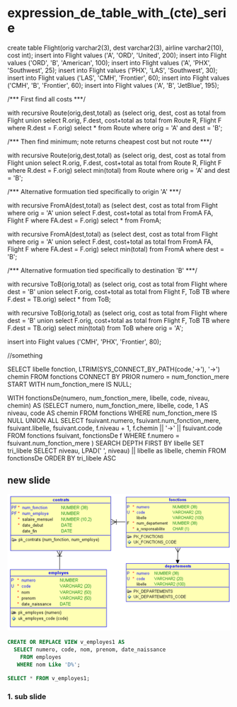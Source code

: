 # expression_de_table_with_(cte)_serie

create table Flight(orig varchar2(3), dest varchar2(3), airline varchar2(10), cost int);
insert into Flight values ('A', 'ORD', 'United', 200);
insert into Flight values ('ORD', 'B', 'American', 100);
insert into Flight values ('A', 'PHX', 'Southwest', 25);
insert into Flight values ('PHX', 'LAS', 'Southwest', 30);
insert into Flight values ('LAS', 'CMH', 'Frontier', 60);
insert into Flight values ('CMH', 'B', 'Frontier', 60);
insert into Flight values ('A', 'B', 'JetBlue', 195);

/*** First find all costs ***/

with recursive
  Route(orig,dest,total) as
    (select orig, dest, cost as total from Flight
     union
     select R.orig, F.dest, cost+total as total
     from Route R, Flight F
     where R.dest = F.orig)
select * from Route
where orig = 'A' and dest = 'B';

/*** Then find minimum; note returns cheapest cost but not route ***/

with recursive
  Route(orig,dest,total) as
    (select orig, dest, cost as total from Flight
     union
     select R.orig, F.dest, cost+total as total
     from Route R, Flight F
     where R.dest = F.orig)
select min(total) from Route
where orig = 'A' and dest = 'B';

/*** Alternative formuation tied specifically to origin 'A' ***/

with recursive
  FromA(dest,total) as
    (select dest, cost as total from Flight where orig = 'A'
     union
     select F.dest, cost+total as total
     from FromA FA, Flight F
     where FA.dest = F.orig)
select * from FromA;

with recursive
  FromA(dest,total) as
    (select dest, cost as total from Flight where orig = 'A'
     union
     select F.dest, cost+total as total
     from FromA FA, Flight F
     where FA.dest = F.orig)
select min(total) from FromA where dest = 'B';

/*** Alternative formuation tied specifically to destination 'B' ***/

with recursive
  ToB(orig,total) as
    (select orig, cost as total from Flight where dest = 'B'
     union
     select F.orig, cost+total as total
     from Flight F, ToB TB
     where F.dest = TB.orig)
select * from ToB;

with recursive
  ToB(orig,total) as
    (select orig, cost as total from Flight where dest = 'B'
     union
     select F.orig, cost+total as total
     from Flight F, ToB TB
     where F.dest = TB.orig)
select min(total) from ToB where orig = 'A';

insert into Flight values ('CMH', 'PHX', 'Frontier', 80);

//something

SELECT libelle fonction, LTRIM(SYS_CONNECT_BY_PATH(code,'->'), '->') chemin
FROM fonctions
CONNECT BY PRIOR numero = num_fonction_mere
START WITH num_fonction_mere IS NULL;

WITH fonctionsDe(numero, num_fonction_mere, libelle, code, niveau, chemin) AS
(SELECT numero, num_fonction_mere, libelle, code, 1 AS niveau, code AS chemin FROM fonctions
WHERE num_fonction_mere IS NULL
UNION ALL 
SELECT fsuivant.numero, fsuivant.num_fonction_mere,
fsuivant.libelle, fsuivant.code, f.niveau + 1, f.chemin || '->' || fsuivant.code
FROM fonctions fsuivant, fonctionsDe f
WHERE f.numero = fsuivant.num_fonction_mere
)
SEARCH DEPTH FIRST BY libelle SET tri_libele
SELECT niveau, LPAD(' ', niveau) || libelle as  libelle, chemin FROM fonctionsDe
ORDER BY tri_libele ASC

## new slide
![](/images/vues/schema.png)


<!-- .element class="smaller" -->
<!-- .element class="small" -->

```sql
CREATE OR REPLACE VIEW v_employes1 AS
  SELECT numero, code, nom, prenom, date_naissance
    FROM employes
   WHERE nom Like 'D%';
```
<!-- .element class="fragment" -->

```sql
SELECT * FROM v_employes1;
```
<!-- .element class="run hide col2 start-hidden" data-db="SQLAVANCE" -->



### 1. sub slide
